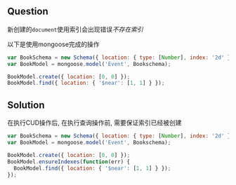 ## Question

新创建的`document`使用索引会出现错误*不存在索引*

以下是使用mongoose完成的操作

```js
var BookSchema = new Schema({ location: { type: [Number], index: '2d' } });
var BookModel = mongoose.model('Event', Bookschema);

BookModel.create({ location: [0, 0] });
BookModel.find({ location: { '$near': [1, 1] } });
```

## Solution

在执行CUD操作后, 在执行查询操作前, 需要保证索引已经被创建

```js
var BookSchema = new Schema({ location: { type: [Number], index: '2d' } });
var BookModel = mongoose.model('Event', Bookschema);

BookModel.create({ location: [0, 0] });
BookModel.ensureIndexes(function(err) {
  BookModel.find({ location: { '$near': [1, 1] } });
});
```

